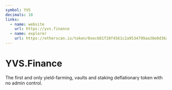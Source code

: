 ```yaml
---
symbol: YVS
decimals: 18
links:
  - name: website
    url: https://yvs.finance
  - name: explorer
    url: https://etherscan.io/token/0xec681f28f4561c2a9534799aa38e0d36a83cf478
---
```


# YVS.Finance

The first and only yield-farming, vaults and staking deflationary token with no admin control.
